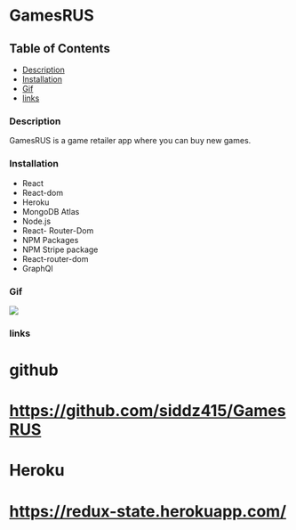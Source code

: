 # GamesRUS

## Table of Contents
* [Description](#description)
* [Installation](#installation)
* [Gif](#Gif)
* [links](#links)


### Description
GamesRUS is a game retailer app where you can buy new games.


### Installation
* React
* React-dom
* Heroku
* MongoDB Atlas
* Node.js
* React- Router-Dom
* NPM Packages
* NPM Stripe package
* React-router-dom
* GraphQl

### Gif
![](./Assets/22-state-homework-demo-01.gif)

### links
# github
# https://github.com/siddz415/GamesRUS

# Heroku
# https://redux-state.herokuapp.com/
